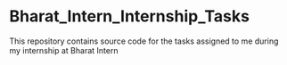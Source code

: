 # Bharat_Intern_Internship_Tasks
This repository contains source code for the tasks assigned to me during my internship at Bharat Intern
